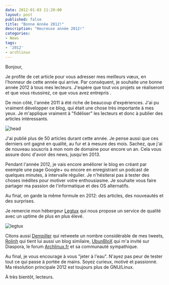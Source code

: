 ```yaml
---
date: 2012-01-03 11:29:00
layout: post
published: false
title: "Bonne Année 2012!"
description: "Heureuse année 2012!"
categories:
- News
tags:
- '2012'
- archlinux
---
```


Bonjour,

Je profite de cet article pour vous adresser mes meilleurs vœux, en l'honneur de cette année qui arrive. Par conséquent, je souhaite une bonne année 2012 à tous mes lecteurs. J'espère que tout vos projets se réaliseront et que vous réussirez, ce que vous avez entrepris .

De mon côté, l'année 2011 à été riche de beaucoup d'expériences. J'ai pu vraiment développer ce blog, qui était une chose très importante à mes yeux. Je m'applique vraiment à "fidéliser" les lecteurs et donc à publier des articles intéressants.

<!-- more -->

<img class="imgcenter" alt="head" src="http://linuxien.legtux.org/uploads/images/2012/01/tetelogo.png">

J'ai publié plus de 50 articles durant cette année. Je pense aussi que ces derniers ont gagné en qualité, au fur et à mesure des mois. Sachez, que j'ai de nouveau souscris à mon nom de domaine pour encore un an. Cela vous assure donc d'avoir des news, jusqu'en 2013.

Pendant l'année 2012, je vais encore améliorer le blog en créant par exemple une page Google+ ou encore en enregistrant un podcast de quelques minutes, à intervalle régulier. Je n'hésiterai pas à tester des choses inédites pour motiver votre enthousiasme. Je souhaite vous faire partager ma passion de l'informatique et des OS alternatifs.

Au final, on garde la même formule en 2012: des articles, des nouveautés et des surprises.

Je remercie mon hébergeur [Legtux](https://www.legtux.org/) qui nous propose un service de qualité avec un uptime de plus en plus élevé.

<img class="imgcenter" alt="legtux" src="http://linuxien.legtux.org/uploads/images/2012/01/headerlegtux.jpg">

Citons aussi [Dempiller](https://twitter.com/#!/Dempiller) qui retweete un nombre considérable de mes tweets, [Rolinh](http://blog.rolinh.ch/) qui tient lui aussi un blog similaire, [UbunBloX](http://ubunblox.servhome.org/) qui m'a invité sur Diaspora, le forum [Archlinux.fr](http://forums.archlinux.fr/) et sa communauté sympathique.

Au final, je vous encourage à vous "jeter à l'eau". N'ayez pas peur de tester tout ce qui passe à portée de mains. Soyez curieux, motivé et passionné. Ma résolution principale 2012 est toujours plus de GNU/Linux.

À très bientôt, lecteurs.
